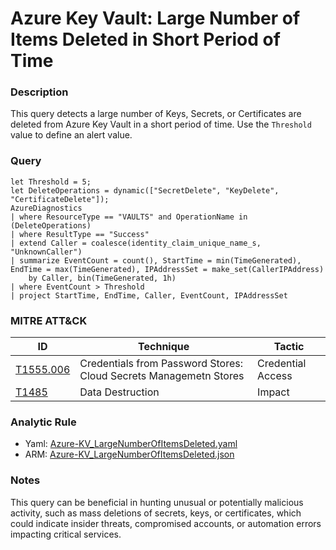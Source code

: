 # Azure Key Vault: Large Number of Items Deleted in Short Period of Time

### Description
This query detects a large number of Keys, Secrets, or Certificates are deleted from Azure Key Vault in a short period of time. Use the `Threshold` value to define an alert value.

### Query
```kql
let Threshold = 5;
let DeleteOperations = dynamic(["SecretDelete", "KeyDelete", "CertificateDelete"]);
AzureDiagnostics
| where ResourceType == "VAULTS" and OperationName in (DeleteOperations)
| where ResultType == "Success"
| extend Caller = coalesce(identity_claim_unique_name_s, "UnknownCaller")
| summarize EventCount = count(), StartTime = min(TimeGenerated), EndTime = max(TimeGenerated), IPAddressSet = make_set(CallerIPAddress) 
    by Caller, bin(TimeGenerated, 1h)
| where EventCount > Threshold
| project StartTime, EndTime, Caller, EventCount, IPAddressSet
```

### MITRE ATT&CK
| ID | Technique | Tactic |
|----|-----------|--------|
| [T1555.006](https://attack.mitre.org/techniques/T1555/006/) | Credentials from Password Stores: Cloud Secrets Managemetn Stores | Credential Access |
| [T1485](https://attack.mitre.org/techniques/T1485/) | Data Destruction | Impact |

### Analytic Rule
- Yaml: [Azure-KV_LargeNumberOfItemsDeleted.yaml](https://github.com/KernelCaleb/Kustonomicon/blob/main/Analytic%20Rules/Azure%20Key%20Vault/Azure-KV_LargeNumberOfItemsDeleted.yaml)
- ARM: [Azure-KV_LargeNumberOfItemsDeleted.json](https://github.com/KernelCaleb/Kustonomicon/blob/main/Analytic%20Rules/Azure%20Key%20Vault/Azure-KV_LargeNumberOfItemsDeleted.json)

### Notes
This query can be beneficial in hunting unusual or potentially malicious activity, such as mass deletions of secrets, keys, or certificates, which could indicate insider threats, compromised accounts, or automation errors impacting critical services.  